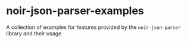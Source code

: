 # noir-json-parser-examples
A collection of examples for features provided by the `noir-json-parser` library and their usage
